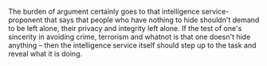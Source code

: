 The burden of argument certainly goes to that intelligence service-proponent that says that people who have nothing to hide shouldn't demand to be left alone, their privacy and integrity left alone. If the test of one's sincerity in avoiding crime, terrorism and whatnot is that one doesn't hide anything – then the intelligence service itself should step up to the task and reveal what it is doing.